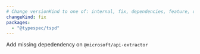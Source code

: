 ```yaml
---
# Change versionKind to one of: internal, fix, dependencies, feature, deprecation, breaking
changeKind: fix
packages:
  - "@typespec/tspd"
---
```


Add missing depedendency on `@microsoft/api-extractor`
